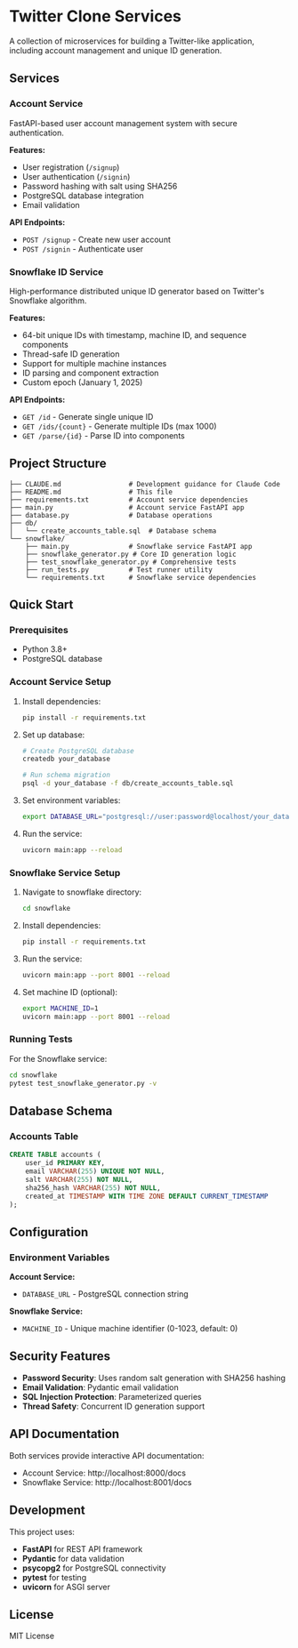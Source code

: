 # Twitter Clone Services

A collection of microservices for building a Twitter-like application, including account management and unique ID generation.

## Services

### Account Service
FastAPI-based user account management system with secure authentication.

**Features:**
- User registration (`/signup`)
- User authentication (`/signin`)
- Password hashing with salt using SHA256
- PostgreSQL database integration
- Email validation

**API Endpoints:**
- `POST /signup` - Create new user account
- `POST /signin` - Authenticate user

### Snowflake ID Service
High-performance distributed unique ID generator based on Twitter's Snowflake algorithm.

**Features:**
- 64-bit unique IDs with timestamp, machine ID, and sequence components
- Thread-safe ID generation
- Support for multiple machine instances
- ID parsing and component extraction
- Custom epoch (January 1, 2025)

**API Endpoints:**
- `GET /id` - Generate single unique ID
- `GET /ids/{count}` - Generate multiple IDs (max 1000)
- `GET /parse/{id}` - Parse ID into components

## Project Structure

```
├── CLAUDE.md                 # Development guidance for Claude Code
├── README.md                 # This file
├── requirements.txt          # Account service dependencies
├── main.py                   # Account service FastAPI app
├── database.py               # Database operations
├── db/
│   └── create_accounts_table.sql  # Database schema
└── snowflake/
    ├── main.py               # Snowflake service FastAPI app
    ├── snowflake_generator.py # Core ID generation logic
    ├── test_snowflake_generator.py # Comprehensive tests
    ├── run_tests.py          # Test runner utility
    └── requirements.txt      # Snowflake service dependencies
```

## Quick Start

### Prerequisites
- Python 3.8+
- PostgreSQL database

### Account Service Setup

1. Install dependencies:
   ```bash
   pip install -r requirements.txt
   ```

2. Set up database:
   ```bash
   # Create PostgreSQL database
   createdb your_database
   
   # Run schema migration
   psql -d your_database -f db/create_accounts_table.sql
   ```

3. Set environment variables:
   ```bash
   export DATABASE_URL="postgresql://user:password@localhost/your_database"
   ```

4. Run the service:
   ```bash
   uvicorn main:app --reload
   ```

### Snowflake Service Setup

1. Navigate to snowflake directory:
   ```bash
   cd snowflake
   ```

2. Install dependencies:
   ```bash
   pip install -r requirements.txt
   ```

3. Run the service:
   ```bash
   uvicorn main:app --port 8001 --reload
   ```

4. Set machine ID (optional):
   ```bash
   export MACHINE_ID=1
   uvicorn main:app --port 8001 --reload
   ```

### Running Tests

For the Snowflake service:
```bash
cd snowflake
pytest test_snowflake_generator.py -v
```

## Database Schema

### Accounts Table
```sql
CREATE TABLE accounts (
    user_id PRIMARY KEY,
    email VARCHAR(255) UNIQUE NOT NULL,
    salt VARCHAR(255) NOT NULL,
    sha256_hash VARCHAR(255) NOT NULL,
    created_at TIMESTAMP WITH TIME ZONE DEFAULT CURRENT_TIMESTAMP
);
```

## Configuration

### Environment Variables

**Account Service:**
- `DATABASE_URL` - PostgreSQL connection string

**Snowflake Service:**
- `MACHINE_ID` - Unique machine identifier (0-1023, default: 0)

## Security Features

- **Password Security**: Uses random salt generation with SHA256 hashing
- **Email Validation**: Pydantic email validation
- **SQL Injection Protection**: Parameterized queries
- **Thread Safety**: Concurrent ID generation support

## API Documentation

Both services provide interactive API documentation:
- Account Service: http://localhost:8000/docs
- Snowflake Service: http://localhost:8001/docs

## Development

This project uses:
- **FastAPI** for REST API framework
- **Pydantic** for data validation
- **psycopg2** for PostgreSQL connectivity
- **pytest** for testing
- **uvicorn** for ASGI server

## License

MIT License